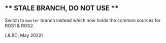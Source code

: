 ## ** **STALE BRANCH, DO NOT USE** ** ##

Switch to `master` branch instead which now holds the common sources for ROS1 & ROS2.

(JLBC, May 2022)
